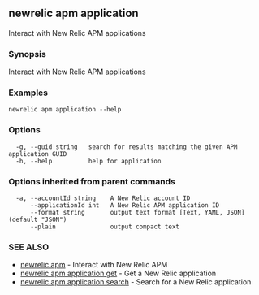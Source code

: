 ## newrelic apm application

Interact with New Relic APM applications

### Synopsis

Interact with New Relic APM applications

### Examples

```
newrelic apm application --help
```

### Options

```
  -g, --guid string   search for results matching the given APM application GUID
  -h, --help          help for application
```

### Options inherited from parent commands

```
  -a, --accountId string    A New Relic account ID
      --applicationId int   A New Relic APM application ID
      --format string       output text format [Text, YAML, JSON] (default "JSON")
      --plain               output compact text
```

### SEE ALSO

* [newrelic apm](newrelic_apm.md)	 - Interact with New Relic APM
* [newrelic apm application get](newrelic_apm_application_get.md)	 - Get a New Relic application
* [newrelic apm application search](newrelic_apm_application_search.md)	 - Search for a New Relic application

